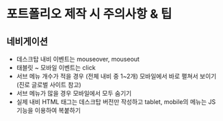 # 포트폴리오 제작 시 주의사항 & 팁
## 네비게이션
* 데스크탑 내비 이벤트는 mouseover, mouseout
* 태블릿 ~ 모바일 이벤트는 click
* 서브 메뉴 개수가 적을 경우 (전체 내비 중 1~2개) 모바일에서 바로 펼쳐서 보이기 (진로 글로벌 사이트 참고)
* 서브 메뉴가 많을 경우 모바일에서 모두 숨기기
* 실제 내비 HTML 태그는 데스크탑 버전만 작성하고 tablet, mobile의 메뉴는 JS 기능을 이용하여 복붙하기
